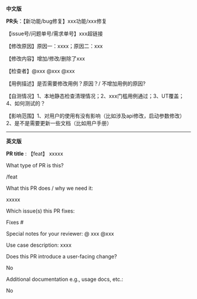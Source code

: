 **中文版**

**PR头**：【新功能/bug修复】xxx功能/xxx修复

【issue号/问题单号/需求单号】xxx超链接

【修改原因】原因一：xxxx；原因二：xxx

【修改内容】增加/修改/删除了xxx

【检查者】@xxx @xxx @xxx

【用例描述】是否需要修改用例？原因？/ 不增加用例的原因?

【自测情况】1、本地静态检查清理情况；2、xxx门槛用例通过；3、UT覆盖；4、如何测试的？

【影响范围】1、对用户的使用有没有影响（比如涉及api修改，启动参数修改）2、是不是需要更新一些文档（比如用户手册）

----------

**英文版**

**PR title** : 【feat】 xxxxx

What type of PR is this?

/feat

What this PR does / why we need it:

xxxxx

Which issue(s) this PR fixes:

Fixes #

Special notes for your reviewer: @ xxx @xxx

Use case description: xxxx

Does this PR introduce a user-facing change?

No

Additional documentation e.g., usage docs, etc.:

No